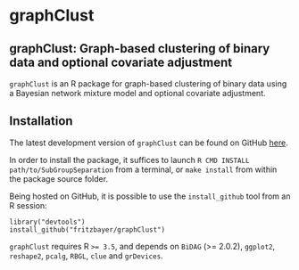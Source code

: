 # graphClust



graphClust: Graph-based clustering of binary data and optional covariate adjustment
-----------

`graphClust` is an R package for graph-based clustering of binary data using a Bayesian network mixture model and optional covariate adjustment.

Installation
-----------

The latest development version of `graphClust` can be found on GitHub
[here](https://github.com/fritzbayer/graphClust).

In order to install the package, it suffices to launch
`R CMD INSTALL path/to/SubGroupSeparation`
from a terminal, or `make install` from within the package source folder.

Being hosted on GitHub, it is possible to use the `install_github`
tool from an R session:

```{r eval=FALSE}
library("devtools")
install_github("fritzbayer/graphClust")
```

`graphClust` requires R `>= 3.5`, and depends on 
`BiDAG` (>= 2.0.2), `ggplot2`, `reshape2`, `pcalg`,
`RBGL`, `clue` and `grDevices`.
